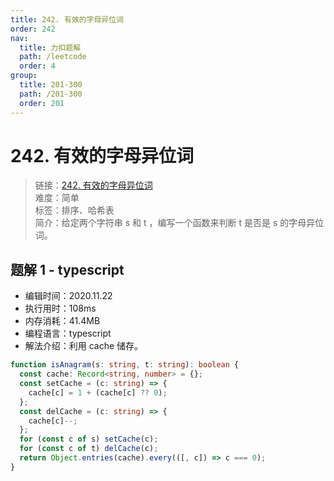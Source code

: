 ```yaml
---
title: 242. 有效的字母异位词
order: 242
nav:
  title: 力扣题解
  path: /leetcode
  order: 4
group:
  title: 201-300
  path: /201-300
  order: 201
---
```


# 242. 有效的字母异位词

> 链接：[242. 有效的字母异位词](https://leetcode-cn.com/problems/valid-anagram/)  
> 难度：简单  
> 标签：排序、哈希表  
> 简介：给定两个字符串 s 和 t ，编写一个函数来判断 t 是否是 s 的字母异位词。

## 题解 1 - typescript

- 编辑时间：2020.11.22
- 执行用时：108ms
- 内存消耗：41.4MB
- 编程语言：typescript
- 解法介绍：利用 cache 储存。

```typescript
function isAnagram(s: string, t: string): boolean {
  const cache: Record<string, number> = {};
  const setCache = (c: string) => {
    cache[c] = 1 + (cache[c] ?? 0);
  };
  const delCache = (c: string) => {
    cache[c]--;
  };
  for (const c of s) setCache(c);
  for (const c of t) delCache(c);
  return Object.entries(cache).every(([, c]) => c === 0);
}
```
